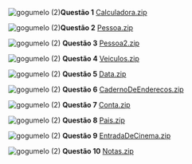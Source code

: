 
![gogumelo (2)](https://github.com/Perezz21/Programa-o-Orientada-ao-Objeto/assets/163039538/abcdfe8d-18b1-47fc-85ad-38f4d53131c9)**Questão 1**
[Calculadora.zip](https://github.com/user-attachments/files/16167993/Calculadora.zip)

![gogumelo (2)](https://github.com/Perezz21/Programa-o-Orientada-ao-Objeto/assets/163039538/abcdfe8d-18b1-47fc-85ad-38f4d53131c9)**Questão 2**
[Pessoa.zip](https://github.com/user-attachments/files/16168019/Pessoa.zip)

![gogumelo (2)](https://github.com/Perezz21/Programa-o-Orientada-ao-Objeto/assets/163039538/abcdfe8d-18b1-47fc-85ad-38f4d53131c9) **Questão 3**
[Pessoa2.zip](https://github.com/user-attachments/files/16168066/Pessoa2.zip)

![gogumelo (2)](https://github.com/Perezz21/Programa-o-Orientada-ao-Objeto/assets/163039538/abcdfe8d-18b1-47fc-85ad-38f4d53131c9) **Questão 4**
[Veiculos.zip](https://github.com/user-attachments/files/16168034/Veiculos.zip)

![gogumelo (2)](https://github.com/Perezz21/Programa-o-Orientada-ao-Objeto/assets/163039538/abcdfe8d-18b1-47fc-85ad-38f4d53131c9) **Questão 5**
[Data.zip](https://github.com/user-attachments/files/16168070/Data.zip)

![gogumelo (2)](https://github.com/Perezz21/Programa-o-Orientada-ao-Objeto/assets/163039538/abcdfe8d-18b1-47fc-85ad-38f4d53131c9) **Questão 6**
[CadernoDeEnderecos.zip](https://github.com/user-attachments/files/16168072/CadernoDeEnderecos.zip)

![gogumelo (2)](https://github.com/Perezz21/Programa-o-Orientada-ao-Objeto/assets/163039538/abcdfe8d-18b1-47fc-85ad-38f4d53131c9) **Questão 7**
[Conta.zip](https://github.com/user-attachments/files/16168079/Conta.zip)

![gogumelo (2)](https://github.com/Perezz21/Programa-o-Orientada-ao-Objeto/assets/163039538/abcdfe8d-18b1-47fc-85ad-38f4d53131c9) **Questão 8**
[Pais.zip](https://github.com/user-attachments/files/16168085/Pais.zip)

![gogumelo (2)](https://github.com/Perezz21/Programa-o-Orientada-ao-Objeto/assets/163039538/abcdfe8d-18b1-47fc-85ad-38f4d53131c9) **Questão 9**
[EntradaDeCinema.zip](https://github.com/user-attachments/files/16168087/EntradaDeCinema.zip)

![gogumelo (2)](https://github.com/Perezz21/Programa-o-Orientada-ao-Objeto/assets/163039538/abcdfe8d-18b1-47fc-85ad-38f4d53131c9) **Questão 10**
[Notas.zip](https://github.com/user-attachments/files/16168091/Notas.zip)
